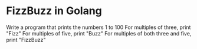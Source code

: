 # FizzBuzz in Golang

Write a program that prints the numbers 1 to 100
For multiples of three, print "Fizz"
For multiples of five, print "Buzz"
For multiples of both three and five, print "FizzBuzz"